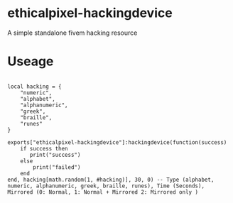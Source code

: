# ethicalpixel-hackingdevice
A simple standalone fivem hacking resource

# Useage 

```

local hacking = {
    "numeric",
    "alphabet",
    "alphanumeric",
    "greek",
    "braille",
    "runes"
}

exports["ethicalpixel-hackingdevice"]:hackingdevice(function(success)
    if success then
       print("success")
    else
        print("failed")
    end
end, hacking[math.random(1, #hacking)], 30, 0) -- Type (alphabet, numeric, alphanumeric, greek, braille, runes), Time (Seconds), Mirrored (0: Normal, 1: Normal + Mirrored 2: Mirrored only )
```
